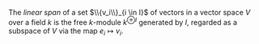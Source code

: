 The *linear span* of a set $\\{v_i\\}_{i \in I}$ of vectors in a vector space $V$ over a field $k$ is the free $k$-module $k^{\oplus I}$ generated by $I$, regarded as a subspace of $V$ via the map $e_i \mapsto v_i$.
